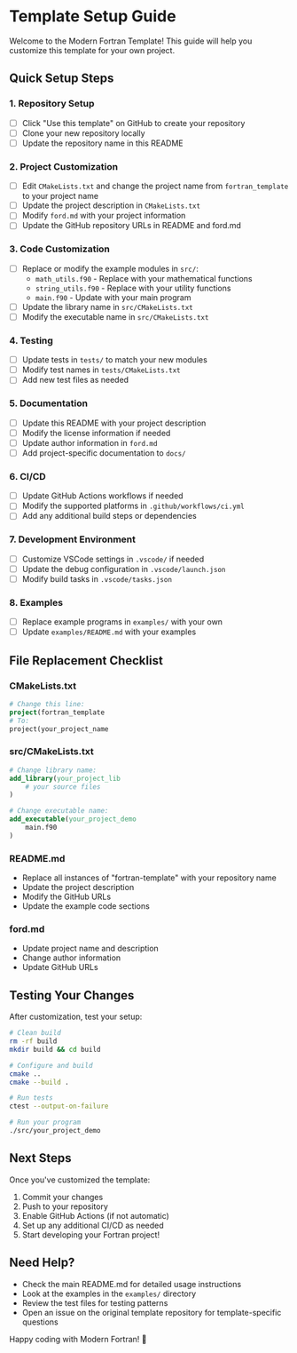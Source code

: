 # Template Setup Guide

Welcome to the Modern Fortran Template! This guide will help you customize this template for your own project.

## Quick Setup Steps

### 1. Repository Setup
- [ ] Click "Use this template" on GitHub to create your repository
- [ ] Clone your new repository locally
- [ ] Update the repository name in this README

### 2. Project Customization
- [ ] Edit `CMakeLists.txt` and change the project name from `fortran_template` to your project name
- [ ] Update the project description in `CMakeLists.txt`
- [ ] Modify `ford.md` with your project information
- [ ] Update the GitHub repository URLs in README and ford.md

### 3. Code Customization
- [ ] Replace or modify the example modules in `src/`:
  - `math_utils.f90` - Replace with your mathematical functions
  - `string_utils.f90` - Replace with your utility functions
  - `main.f90` - Update with your main program
- [ ] Update the library name in `src/CMakeLists.txt`
- [ ] Modify the executable name in `src/CMakeLists.txt`

### 4. Testing
- [ ] Update tests in `tests/` to match your new modules
- [ ] Modify test names in `tests/CMakeLists.txt`
- [ ] Add new test files as needed

### 5. Documentation
- [ ] Update this README with your project description
- [ ] Modify the license information if needed
- [ ] Update author information in `ford.md`
- [ ] Add project-specific documentation to `docs/`

### 6. CI/CD
- [ ] Update GitHub Actions workflows if needed
- [ ] Modify the supported platforms in `.github/workflows/ci.yml`
- [ ] Add any additional build steps or dependencies

### 7. Development Environment
- [ ] Customize VSCode settings in `.vscode/` if needed
- [ ] Update the debug configuration in `.vscode/launch.json`
- [ ] Modify build tasks in `.vscode/tasks.json`

### 8. Examples
- [ ] Replace example programs in `examples/` with your own
- [ ] Update `examples/README.md` with your examples

## File Replacement Checklist

### CMakeLists.txt
```cmake
# Change this line:
project(fortran_template
# To:
project(your_project_name
```

### src/CMakeLists.txt
```cmake
# Change library name:
add_library(your_project_lib
    # your source files
)

# Change executable name:
add_executable(your_project_demo
    main.f90
)
```

### README.md
- Replace all instances of "fortran-template" with your repository name
- Update the project description
- Modify the GitHub URLs
- Update the example code sections

### ford.md
- Update project name and description
- Change author information
- Update GitHub URLs

## Testing Your Changes

After customization, test your setup:

```bash
# Clean build
rm -rf build
mkdir build && cd build

# Configure and build
cmake ..
cmake --build .

# Run tests
ctest --output-on-failure

# Run your program
./src/your_project_demo
```

## Next Steps

Once you've customized the template:

1. Commit your changes
2. Push to your repository
3. Enable GitHub Actions (if not automatic)
4. Set up any additional CI/CD as needed
5. Start developing your Fortran project!

## Need Help?

- Check the main README.md for detailed usage instructions
- Look at the examples in the `examples/` directory
- Review the test files for testing patterns
- Open an issue on the original template repository for template-specific questions

Happy coding with Modern Fortran! 🚀